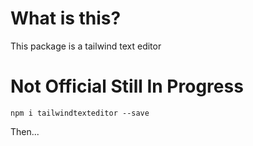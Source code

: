 # What is this?

This package is a tailwind text editor

# Not Official Still In Progress

`npm i tailwindtexteditor --save`

Then...

```

```
